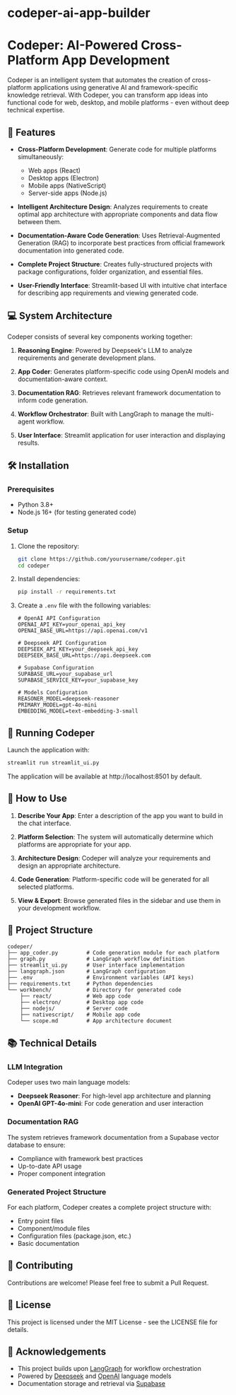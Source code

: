 # codeper-ai-app-builder
# Codeper: AI-Powered Cross-Platform App Development

Codeper is an intelligent system that automates the creation of cross-platform applications using generative AI and framework-specific knowledge retrieval. With Codeper, you can transform app ideas into functional code for web, desktop, and mobile platforms - even without deep technical expertise.

## 🚀 Features

- **Cross-Platform Development**: Generate code for multiple platforms simultaneously:
  - Web apps (React)
  - Desktop apps (Electron)
  - Mobile apps (NativeScript)
  - Server-side apps (Node.js)

- **Intelligent Architecture Design**: Analyzes requirements to create optimal app architecture with appropriate components and data flow between them.

- **Documentation-Aware Code Generation**: Uses Retrieval-Augmented Generation (RAG) to incorporate best practices from official framework documentation into generated code.

- **Complete Project Structure**: Creates fully-structured projects with package configurations, folder organization, and essential files.

- **User-Friendly Interface**: Streamlit-based UI with intuitive chat interface for describing app requirements and viewing generated code.

## 💻 System Architecture

Codeper consists of several key components working together:

1. **Reasoning Engine**: Powered by Deepseek's LLM to analyze requirements and generate development plans.

2. **App Coder**: Generates platform-specific code using OpenAI models and documentation-aware context.

3. **Documentation RAG**: Retrieves relevant framework documentation to inform code generation.

4. **Workflow Orchestrator**: Built with LangGraph to manage the multi-agent workflow.

5. **User Interface**: Streamlit application for user interaction and displaying results.

## 🛠️ Installation

### Prerequisites

- Python 3.8+
- Node.js 16+ (for testing generated code)

### Setup

1. Clone the repository:
   ```bash
   git clone https://github.com/yourusername/codeper.git
   cd codeper
   ```

2. Install dependencies:
   ```bash
   pip install -r requirements.txt
   ```

3. Create a `.env` file with the following variables:
   ```
   # OpenAI API Configuration
   OPENAI_API_KEY=your_openai_api_key
   OPENAI_BASE_URL=https://api.openai.com/v1

   # Deepseek API Configuration
   DEEPSEEK_API_KEY=your_deepseek_api_key
   DEEPSEEK_BASE_URL=https://api.deepseek.com

   # Supabase Configuration
   SUPABASE_URL=your_supabase_url
   SUPABASE_SERVICE_KEY=your_supabase_key
   
   # Models Configuration
   REASONER_MODEL=deepseek-reasoner
   PRIMARY_MODEL=gpt-4o-mini
   EMBEDDING_MODEL=text-embedding-3-small
   ```

## 🚀 Running Codeper

Launch the application with:

```bash
streamlit run streamlit_ui.py
```

The application will be available at http://localhost:8501 by default.

## 🧪 How to Use

1. **Describe Your App**: Enter a description of the app you want to build in the chat interface.

2. **Platform Selection**: The system will automatically determine which platforms are appropriate for your app.

3. **Architecture Design**: Codeper will analyze your requirements and design an appropriate architecture.

4. **Code Generation**: Platform-specific code will be generated for all selected platforms.

5. **View & Export**: Browse generated files in the sidebar and use them in your development workflow.

## 📂 Project Structure

```
codeper/
├── app_coder.py         # Code generation module for each platform
├── graph.py             # LangGraph workflow definition
├── streamlit_ui.py      # User interface implementation
├── langgraph.json       # LangGraph configuration
├── .env                 # Environment variables (API keys)
├── requirements.txt     # Python dependencies
└── workbench/           # Directory for generated code
    ├── react/           # Web app code
    ├── electron/        # Desktop app code
    ├── nodejs/          # Server code
    ├── nativescript/    # Mobile app code
    └── scope.md         # App architecture document
```

## 📚 Technical Details

### LLM Integration

Codeper uses two main language models:
- **Deepseek Reasoner**: For high-level app architecture and planning
- **OpenAI GPT-4o-mini**: For code generation and user interaction

### Documentation RAG

The system retrieves framework documentation from a Supabase vector database to ensure:
- Compliance with framework best practices
- Up-to-date API usage
- Proper component integration

### Generated Project Structure

For each platform, Codeper creates a complete project structure with:
- Entry point files
- Component/module files
- Configuration files (package.json, etc.)
- Basic documentation

## 🤝 Contributing

Contributions are welcome! Please feel free to submit a Pull Request.

## 📜 License

This project is licensed under the MIT License - see the LICENSE file for details.

## 🙏 Acknowledgements

- This project builds upon [LangGraph](https://github.com/langchain-ai/langgraph) for workflow orchestration
- Powered by [Deepseek](https://deepseek.com) and [OpenAI](https://openai.com) language models
- Documentation storage and retrieval via [Supabase](https://supabase.com)
